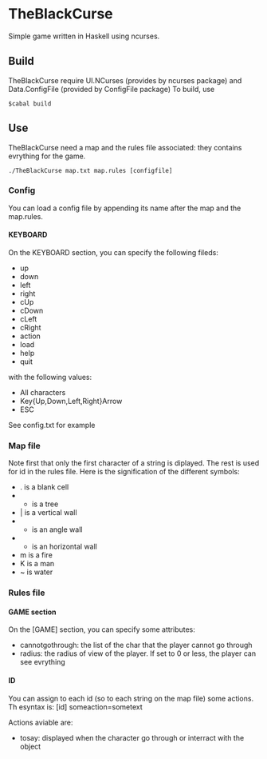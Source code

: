   # TheBlackCurse
Simple game written in Haskell using ncurses.

## Build
TheBlackCurse require UI.NCurses (provides by ncurses package) and Data.ConfigFile (provided by ConfigFile package)
To build, use
```
$cabal build
```

## Use
TheBlackCurse need a map and the rules file associated: they contains evrything for the game.
```
./TheBlackCurse map.txt map.rules [configfile]
```
### Config
You can load a config file by appending its name after the map and the map.rules.

#### KEYBOARD
On the KEYBOARD section, you can specify the following fileds:

* up
* down
* left
* right
* cUp
* cDown
* cLeft
* cRight
* action
* load
* help
* quit

with the following values:

* All characters
* Key{Up,Down,Left,Right}Arrow
* ESC

See config.txt for example

### Map file
Note first that only the first character of a string is diplayed. The rest is used for id in the rules file.
Here is the signification of the different symbols:

* . is a blank cell
* * is a tree
* | is a vertical wall
* + is an angle wall
* - is an horizontal wall
* m is a fire
* K is a man
* ~ is water

### Rules file
#### GAME section
On the [GAME] section, you can specify some attributes:

* cannotgothrough: the list of the char that the player cannot go through
* radius: the radius of view of the player. If set to 0 or less, the player can see evrything

#### ID
You can assign to each id (so to each string on the map file) some actions. Th esyntax is:
[id]
someaction=sometext

Actions aviable are:
* tosay: displayed when the character go through or interract with the object
